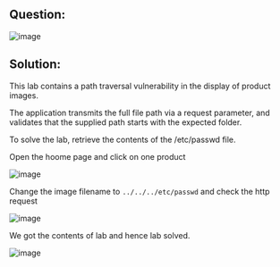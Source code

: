 ## Question:

![image](https://github.com/Nifalnasar/Portswigger-Labs/assets/141356053/3137d238-f3ba-44d1-9be1-7ca55368fe6b)

## Solution:

This lab contains a path traversal vulnerability in the display of product images.

The application transmits the full file path via a request parameter, and validates that the supplied path starts with the expected folder.

To solve the lab, retrieve the contents of the /etc/passwd file.

Open the hoome page and click on one product

![image](https://github.com/Nifalnasar/Portswigger-Labs/assets/141356053/a458c596-e659-4e1f-9afa-3c972512f841)

Change the image filename to ```../../../etc/passwd``` and check the http request

![image](https://github.com/Nifalnasar/Portswigger-Labs/assets/141356053/35ae242b-7f01-44d8-83c5-cf24cf4cadb6)

We got the contents of lab and hence lab solved.

![image](https://github.com/Nifalnasar/Portswigger-Labs/assets/141356053/5813d79a-9e18-49b9-b87a-a6abcc687aa3)

